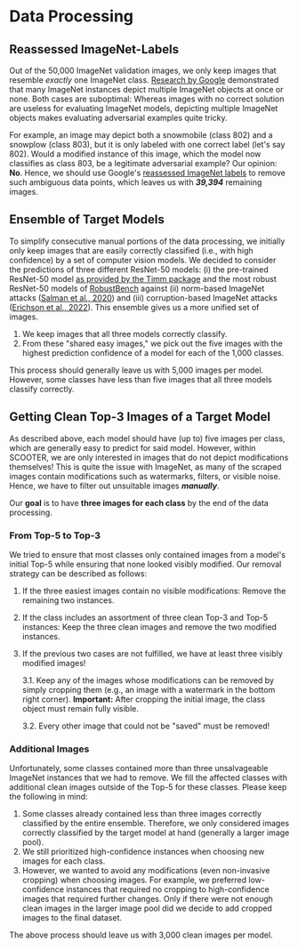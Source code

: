 # Data Processing

## Reassessed ImageNet-Labels
Out of the 50,000 ImageNet validation images, we only keep images that resemble *exactly* one ImageNet class. [Research by Google](https://arxiv.org/abs/2006.07159) demonstrated that many ImageNet instances depict multiple ImageNet objects at once or none. Both cases are suboptimal: Whereas images with no correct solution are useless for evaluating ImageNet models, depicting multiple ImageNet objects makes evaluating adversarial examples quite tricky. 

For example, an image may depict both a snowmobile (class 802) and a snowplow (class 803), but it is only labeled with one correct label (let's say 802). Would a modified instance of this image, which the model now classifies as class 803, be a legitimate adversarial example? Our opinion: **No**. Hence, we should use Google's [reassessed ImageNet labels](https://arxiv.org/abs/2006.07159) to remove such ambiguous data points, which leaves us with ***39,394*** remaining images.

## Ensemble of Target Models

To simplify consecutive manual portions of the data processing, we initially only keep images that are easily correctly classified (i.e., with high confidence) by a set of computer vision models. We decided to consider the predictions of three different ResNet-50 models: (i) the pre-trained ResNet-50 model [as provided by the Timm package](https://huggingface.co/docs/timm/models/resnet) and the most robust ResNet-50 models of [RobustBench](https://robustbench.github.io/) against (ii) norm-based ImageNet attacks ([Salman et al., 2020](https://arxiv.org/abs/2007.08489)) and (iii) corruption-based ImageNet attacks ([Erichson et al., 2022](https://arxiv.org/abs/2202.01263)). This ensemble gives us a more unified set of images.

1. We keep images that all three models correctly classify.
2. From these "shared easy images," we pick out the five images with the highest prediction confidence of a model for each of the 1,000 classes.

This process should generally leave us with 5,000 images per model. However, some classes have less than five images that all three models classify correctly.

## Getting Clean Top-3 Images of a Target Model

As described above, each model should have (up to) five images per class, which are generally easy to predict for said model. However, within SCOOTER, we are only interested in images that do not depict modifications themselves! This is quite the issue with ImageNet, as many of the scraped images contain modifications such as watermarks, filters, or visible noise. Hence, we have to filter out unsuitable images ***manually***.

Our **goal** is to have **three images for each class** by the end of the data processing.

### From Top-5 to Top-3
We tried to ensure that most classes only contained images from a model's initial Top-5 while ensuring that none looked visibly modified. Our removal strategy can be described as follows:

1. If the three easiest images contain no visible modifications: Remove the remaining two instances.
2. If the class includes an assortment of three clean Top-3 and Top-5 instances: Keep the three clean images and remove the two modified instances.
3. If the previous two cases are not fulfilled, we have at least three visibly modified images!
    
    3.1. Keep any of the images whose modifications can be removed by simply cropping them (e.g., an image with a watermark in the bottom right corner). **Important:** After cropping the initial image, the class object must remain fully visible.

    3.2. Every other image that could not be "saved" must be removed!

### Additional Images
Unfortunately, some classes contained more than three unsalvageable ImageNet instances that we had to remove. We fill the affected classes with additional clean images outside of the Top-5 for these classes. Please keep the following in mind:

1. Some classes already contained less than three images correctly classified by the entire ensemble. Therefore, we only considered images correctly classified by the target model at hand (generally a larger image pool).
2. We still prioritized high-confidence instances when choosing new images for each class.
3. However, we wanted to avoid any modifications (even non-invasive cropping) when choosing images. For example, we preferred low-confidence instances that required no cropping to high-confidence images that required further changes. Only if there were not enough clean images in the larger image pool did we decide to add cropped images to the final dataset.

The above process should leave us with 3,000 clean images per model.